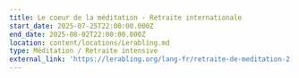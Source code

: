 ```yaml
---
title: Le coeur de la méditation - Retraite internationale
start_date: 2025-07-25T22:00:00.000Z
end_date: 2025-08-02T22:00:00.000Z
location: content/locations/Lerabling.md
type: Méditation / Retraite intensive
external_link: 'https://lerabling.org/lang-fr/retraite-de-meditation-2'
---
```



